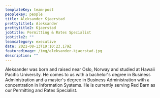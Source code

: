 ```yaml
---
templateKey: team-post
peoplekey: people
title: Aleksander Kjaerstad
prettytitle1: Aleksander
prettytitle2: Kjaerstad
jobtitle: Permitting & Rates Specialist
jobtitle2: ""
teamcategory: executive
date: 2021-08-13T19:10:23.179Z
featuredimage: /img/aleksander-kjaerstad.jpg
description: ""
---
```

Aleksander was born and raised near Oslo, Norway and studied at Hawaii Pacific University.  He comes to us with a bachelor's degree in Business Administration and a master's degree in Business Administration with a concentration in Information Systems.  He is currently serving Red Barn as our Permitting and Rates Specialist.
